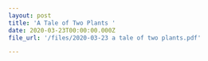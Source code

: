 ```yaml
---
layout: post
title: 'A Tale of Two Plants '
date: 2020-03-23T00:00:00.000Z
file_url: '/files/2020-03-23 a tale of two plants.pdf'

---
```


